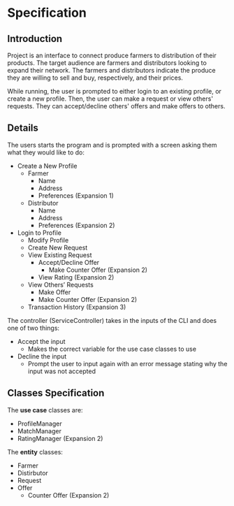 # Specification

## Introduction

Project is an interface to connect produce farmers to distribution of their products. The target audience are farmers and distributors looking to expand their network. The farmers and distributors indicate the produce they are willing to sell and buy, respectively, and their prices.

While running, the user is prompted to either login to an existing profile, or create a new profile. Then, the user can make a request or view others' requests. They can accept/decline others' offers and make offers to others.

## Details

The users starts the program and is prompted with a screen asking them what they would like to do:
- Create a New Profile 
    * Farmer
        + Name
        + Address
        + Preferences (Expansion 1)
    * Distributor
        + Name
        + Address
        + Preferences (Expansion 2)
- Login to Profile
    * Modify Profile
    * Create New Request
    * View Existing Request
        + Accept/Decline Offer
            + Make Counter Offer (Expansion 2)
        + View Rating (Expansion 2)
    * View Others’ Requests
        + Make Offer
        + Make Counter Offer (Expansion 2)
    * Transaction History (Expansion 3)

The controller (ServiceController) takes in the inputs of the CLI and does one of two things:
- Accept the input
    * Makes the correct variable for the use case classes to use
- Decline the input
    * Prompt the user to input again with an error message stating why the input was not accepted

## Classes Specification

The **use case** classes are:
- ProfileManager
- MatchManager
- RatingManager (Expansion 2)

The **entity** classes:
- Farmer
- Distirbutor
- Request
- Offer
    * Counter Offer (Expansion 2)

